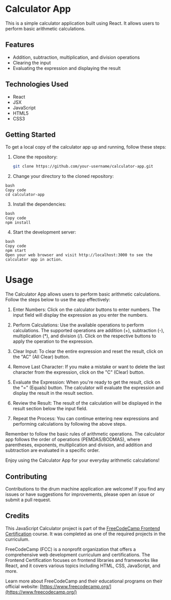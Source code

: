 # Calculator App
This is a simple calculator application built using React. It allows users to perform basic arithmetic calculations.

## Features
- Addition, subtraction, multiplication, and division operations
- Clearing the input
- Evaluating the expression and displaying the result

## Technologies Used
- React
- JSX
- JavaScript
- HTML5
- CSS3

## Getting Started
To get a local copy of the calculator app up and running, follow these steps:

1. Clone the repository:
   ```bash
   git clone https://github.com/your-username/calculator-app.git
2. Change your directory to the cloned repository:
```
bash
Copy code
cd calculator-app
```
3. Install the dependencies:
```
bash
Copy code
npm install
```
4. Start the development server:
```
bash
Copy code
npm start
Open your web browser and visit http://localhost:3000 to see the calculator app in action.
```
# Usage
The Calculator App allows users to perform basic arithmetic calculations. Follow the steps below to use the app effectively:
1. Enter Numbers: Click on the calculator buttons to enter numbers. The input field will display the expression as you enter the numbers.

2. Perform Calculations: Use the available operations to perform calculations. The supported operations are addition (+), subtraction (-), multiplication (\*), and division (/). Click on the respective buttons to apply the operation to the expression.

3. Clear Input: To clear the entire expression and reset the result, click on the "AC" (All Clear) button.

4. Remove Last Character: If you make a mistake or want to delete the last character from the expression, click on the "C" (Clear) button.

5. Evaluate the Expression: When you're ready to get the result, click on the "=" (Equals) button. The calculator will evaluate the expression and display the result in the result section.

6. Review the Result: The result of the calculation will be displayed in the result section below the input field.

7. Repeat the Process: You can continue entering new expressions and performing calculations by following the above steps.

Remember to follow the basic rules of arithmetic operations. The calculator app follows the order of operations (PEMDAS/BODMAS), where parentheses, exponents, multiplication and division, and addition and subtraction are evaluated in a specific order.

Enjoy using the Calculator App for your everyday arithmetic calculations!

## Contributing
Contributions to the drum machine application are welcome! If you find any issues or have suggestions for improvements, please open an issue or submit a pull request.

## Credits
This JavaScript Calculator project is part of the [FreeCodeCamp Frontend Certification](https://www.freecodecamp.org/learn/front-end-libraries/) course. It was completed as one of the required projects in the curriculum.

FreeCodeCamp (FCC) is a nonprofit organization that offers a comprehensive web development curriculum and certifications. The Frontend Certification focuses on frontend libraries and frameworks like React, and it covers various topics including HTML, CSS, JavaScript, and more.

Learn more about FreeCodeCamp and their educational programs on their official website: [https://www.freecodecamp.org/](https://www.freecodecamp.org/)
